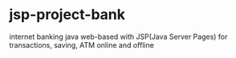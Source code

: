 # jsp-project-bank
internet banking java web-based with JSP(Java Server Pages) for transactions, saving, ATM online and offline
